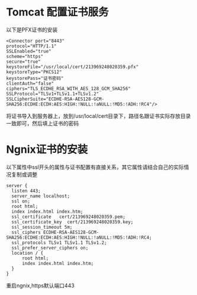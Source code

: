 # Tomcat 配置证书服务
以下是PFX证书的安装

    <Connector port="8443"
    protocol="HTTP/1.1"
    SSLEnabled="true"
    scheme="https"
    secure="true"
    keystoreFile="/usr/local/cert/213969248020359.pfx"
    keystoreType="PKCS12"
    keystorePass="证书密码"
    clientAuth="false"
    ciphers="TLS_ECDHE_RSA_WITH_AES_128_GCM_SHA256"
    SSLProtocol="TLSv1+TLSv1.1+TLSv1.2"
    SSLCipherSuite="ECDHE-RSA-AES128-GCM-SHA256:ECDHE:ECDH:AES:HIGH:!NULL:!aNULL:!MD5:!ADH:!RC4"/>
    
    
将证书导入到服务器上，放到/usr/local/cert目录下，路径名跟证书实际存放目录一致即可，然后填上证书的密码

# Ngnix证书的安装
以下属性中ssl开头的属性与证书配置有直接关系，其它属性请结合自己的实际情况复制或调整

    server {
      listen 443;
      server_name localhost;
      ssl on;
      root html;
      index index.html index.htm;
      ssl_certificate   cert/213969248020359.pem;
      ssl_certificate_key  cert/213969248020359.key;
      ssl_session_timeout 5m;
      ssl_ciphers ECDHE-RSA-AES128-GCM-SHA256:ECDHE:ECDH:AES:HIGH:!NULL:!aNULL:!MD5:!ADH:!RC4;
      ssl_protocols TLSv1 TLSv1.1 TLSv1.2;
      ssl_prefer_server_ciphers on;
      location / {
          root html;
          index index.html index.htm;
      }
    }
    
    
重启ngnix,https默认端口443

